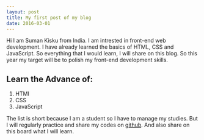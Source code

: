 ```yaml
---
layout: post
title: My first post of my blog
date: 2016-03-01
---
```

Hi I am Suman Kisku from India. I am intrested in front-end web development.
I have already learned the basics of HTML, CSS and JavaScript.
So everything that I would learn, I will share on this blog. So this year my target will be
to polish my front-end development skills.

## Learn the Advance of:

1. HTMl
2. CSS
3. JavaScript

The list is short because I am a student so I have to manage my studies. But I will
regularly practice and share my codes on [github](https://github.com/SumanKisku). And also
share on this board what I will learn.
